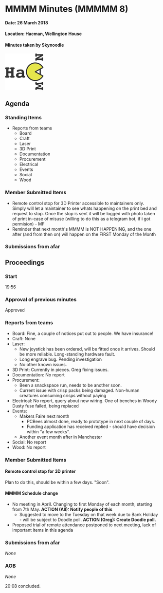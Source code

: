 # MMMM Minutes (MMMMM 8)
#### Date: 26 March 2018
#### Location: Hacman, Wellington House
#### Minutes taken by Skynoodle
![](https://raw.githubusercontent.com/HACManchester/Branding/master/Logos/PNG/126/hackspace-dgrey.png)
## Agenda 
### Standing Items
* Reports from teams
  * Board
  * Craft
  * Laser
  * 3D Print
  * Documentation
  * Procurement
  * Electrical
  * Events
  * Social
  * Wood

### Member Submitted Items
* Remote control stop for 3D Printer accessible to maintainers only.
Simply will let a maintainer to see whats happening on the print bed and request to stop.
Once the stop is sent it will be logged with photo taken of print in-case of misuse (willing
to do this as a telegram bot, if i got permision) - MF
* Reminder that next month's MMMM is NOT HAPPENING, and the one after (and from then on) will
happen on the FIRST Monday of the Month 


### Submissions from afar 

## Proceedings
### Start
19:56
### Approval of previous minutes
Approved
### Reports from teams
* Board: Fine, a couple of notices put out to people. We have insurance!
* Craft: None
* Laser:
  * New joystick has been ordered, will be fitted once it arrives. Should be more reliable. Long-standing hardware fault.
  * Long engrave bug. Pending investigation
  * No other known issues.
* 3D Print: Currently in pieces. Greg fixing issues.
* Documentation: No report
* Procurement:
  * Been a snackspace run, needs to be another soon.
  * Current issue with crisp packs being damaged. Non-human creatures consuming crisps without paying
* Electrical: No report, query about new wiring. One of benches in Woody Dusty fuse failed, being replaced
* Events:
  * Makers Faire next month
    * PCBees almost done, ready to prototype in next couple of days.
    * Funding application has received replied - should have decision within "a few weeks".
  * Another event month after in Manchester
* Social: No report
* Wood: No report

### Member Submitted Items
#### Remote control stop for 3D printer
  Plan to do this, should be within a few days. "Soon".
#### MMMM Schedule change
  * No meeting in April. Changing to first Monday of each month, starting from 7th May. __ACTION (All): Notify people of this__
    * Suggested to move to the Tuesday on that week due to Bank Holiday - will be subject to Doodle poll. __ACTION (Greg): Create Doodle poll.__
  * Proposed trial of remote attendance postponed to next meeting, lack of important items in this agenda
### Submissions from afar
_None_
### AOB
_None_

20:08 concluded.

